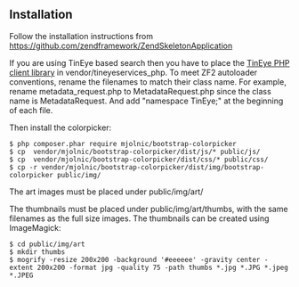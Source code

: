 
Installation
------------

Follow the installation instructions from https://github.com/zendframework/ZendSkeletonApplication

If you are using TinEye based search then you have to place the [TinEye PHP  client library](https://services.tineye.com/developers/multicolorengine/libraries.html) in vendor/tineyeservices_php. To meet ZF2 autoloader conventions, rename the filenames to match their class name. For example, rename metadata_request.php to MetadataRequest.php since the class name is MetadataRequest. And add "namespace TinEye;" at the beginning of each file.

Then install the colorpicker:
```
$ php composer.phar require mjolnic/bootstrap-colorpicker
$ cp  vendor/mjolnic/bootstrap-colorpicker/dist/js/* public/js/
$ cp  vendor/mjolnic/bootstrap-colorpicker/dist/css/* public/css/
$ cp -r vendor/mjolnic/bootstrap-colorpicker/dist/img/bootstrap-colorpicker public/img/
```

The art images must be placed under public/img/art/

The thumbnails must be placed under public/img/art/thumbs, with the same filenames as the full size images. The thumbnails can be created using ImageMagick:
```
$ cd public/img/art
$ mkdir thumbs
$ mogrify -resize 200x200 -background '#eeeeee' -gravity center -extent 200x200 -format jpg -quality 75 -path thumbs *.jpg *.JPG *.jpeg *.JPEG
```






